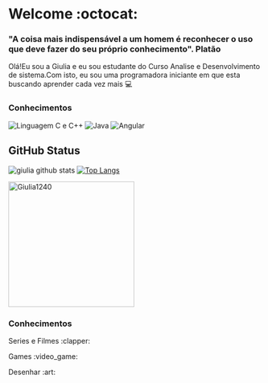 
# Welcome :octocat:



 ### "A coisa mais indispensável a um homem é reconhecer o uso que deve fazer do seu próprio conhecimento". Platão 

 Olá!Eu sou a Giulia e eu sou estudante do Curso Analise e Desenvolvimento de sistema.Com isto, eu sou uma programadora iniciante em que esta buscando aprender cada vez mais :computer:
 </div>

### Conhecimentos
![Linguagem C e C++](https://img.shields.io/badge/-C%20e%20C%2B%2B-blue)
![Java](https://img.shields.io/badge/-Java-orange)
![Angular](https://img.shields.io/badge/-Angular-red)

## GitHub Status
 ![giulia github stats](https://github-readme-stats.vercel.app/api?username=Giulia1240&show_icons=true&theme=nightowl)
 [![Top Langs](https://github-readme-stats.vercel.app/api/top-langs/?username=Giulia1240&layout=compact&theme=nightowl)](https://github.com/Giulia1240/github-readme-stats)


<div><img  height="250" width="250" src="https://www.inventateq.com/assets/python/small.gif" alt="Giulia1240" />


 ### Conhecimentos
 
 <p>Series e Filmes :clapper:</p>
 <p>Games  :video_game:</p>
 <p>Desenhar :art:</p>
 
